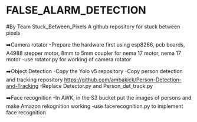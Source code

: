 # FALSE_ALARM_DETECTION
#By Team Stuck_Between_Pixels
A github repository for stuck between pixels

➡️Camera rotator
   -Prepare the hardware first using esp8266, pcb boards, A4988 stepper motor, 8mm to 5mm coupler for nema 17 motor, nema 17 motor
   -use rotator.py for working of camera rotator

➡️Object Detection
   -Copy the Yolo v5 repository
   -Copy person detection and tracking repository
    https://github.com/ambakick/Person-Detection-and-Tracking
   -Replace Detector.py and Person_det_track.py
   
➡️Face recognition
   -In AWK, in the S3 bucket put the images of persons and make Amazon rekognition working
   -use facerecognition.py to implement face recognition
